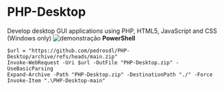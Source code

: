 # PHP-Desktop
Develop desktop GUI applications using PHP, HTML5, JavaScript and CSS (Windows only)
![demonstração](https://archive.org/download/php-desktop/PHP-Desktop.gif)
**PowerShell**
```
$url = "https://github.com/pedrosdl/PHP-Desktop/archive/refs/heads/main.zip"
Invoke-WebRequest -Uri $url -OutFile "PHP-Desktop.zip" -UseBasicParsing
Expand-Archive -Path "PHP-Desktop.zip" -DestinationPath "./" -Force
Invoke-Item ".\PHP-Desktop-main"
